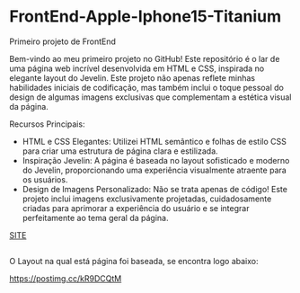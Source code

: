# FrontEnd-Apple-Iphone15-Titanium
Primeiro projeto de FrontEnd

Bem-vindo ao meu primeiro projeto no GitHub! Este repositório é o lar de uma página web incrível desenvolvida em HTML e CSS, inspirada no elegante layout do Jevelin. 
Este projeto não apenas reflete minhas habilidades iniciais de codificação, mas também inclui o toque pessoal do design de algumas imagens exclusivas que complementam a estética visual da página.

Recursos Principais:

* HTML e CSS Elegantes: Utilizei HTML semântico e folhas de estilo CSS para criar uma estrutura de página clara e estilizada.
* Inspiração Jevelin: A página é baseada no layout sofisticado e moderno do Jevelin, proporcionando uma experiência visualmente atraente para os usuários.
* Design de Imagens Personalizado: Não se trata apenas de código! Este projeto inclui imagens exclusivamente projetadas, cuidadosamente criadas para aprimorar a
experiência do usuário e se integrar perfeitamente ao tema geral da página.

<a href="https://guisimonetti.github.io/FrontEnd-Apple-Iphone15-Titanium/">SITE</a> 

##

O Layout na qual está página foi baseada, se encontra logo abaixo:

https://postimg.cc/kR9DCQtM

##

